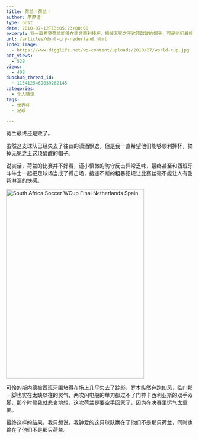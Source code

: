 ```yaml
---
title: 荷兰！荷兰！
author: 摩摩诘
type: post
date: 2010-07-12T13:05:23+00:00
excerpt: 我一直希望荷兰能够在南非顺利捧杯，摘掉无冕之王这顶酸酸的帽子，可是他们最终还是败了。
url: /articles/dont-cry-nederland.html
index_image:
  - https://www.digglife.net/wp-content/uploads/2010/07/world-cup.jpg
bot_views:
  - 529
views:
  - 408
duoshuo_thread_id:
  - 1154125469839262145
categories:
  - 个人随想
tags:
  - 世界杯
  - 足球

---
```

荷兰最终还是败了。

虽然这支球队已经失去了往昔的潇洒飘逸，但是我一直希望他们能够顺利捧杯，摘掉无冕之王这顶酸酸的帽子。

说实话，荷兰的比赛并不好看，谨小慎微的防守反击异常乏味，最终甚至和西班牙斗牛士一起把足球场当成了搏击场，接连不断的粗暴犯规让比赛丝毫不能让人有酣畅淋漓的快感。

<!--more-->

[<img title="South Africa Soccer WCup Final Netherlands Spain" src="https://www.digglife.net/wp-content/uploads/2010/07/sneijder.jpg" alt="South Africa Soccer WCup Final Netherlands Spain" width="372" height="512" />][1]

可怜的斯内德被西班牙围堵得在场上几乎失去了踪影，罗本纵然奔跑如风，临门那一脚也实在太缺以往的灵气，两次闪电般的单刀都过不了门神卡西利亚斯的双手双脚，那个时候我就悲哀地想，这次荷兰是要空手回家了，因为在决赛里运气太重要。

最终这样的结果，我只想说，我钟爱的这只球队赢在了他们不是那只荷兰，同时也输在了他们不是那只荷兰。

 [1]: https://www.digglife.net/wp-content/uploads/2010/07/sneijder.jpg
